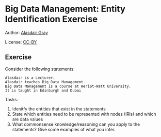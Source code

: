 # Big Data Management: Entity Identification Exercise

Author: [Alasdair Gray](http://orcid.org/0000-0002-5711-4872)

License: [CC-BY](https://creativecommons.org/licenses/by/4.0/)

## Exercise

Consider the following statements:

```Text
Alasdair is a Lecturer.
Alasdair teaches Big Data Management.
Big Data Management is a course at Heriot-Watt University.
It is taught in Edinburgh and Dubai
```

Tasks:
1. Idenitfy the entities that exist in the statements
1. State which entities need to be represented with nodes (IRIs) and which are data values
1. What commonsense knowledge/reasoning can you apply to the statements? Give some examples of what you infer.
